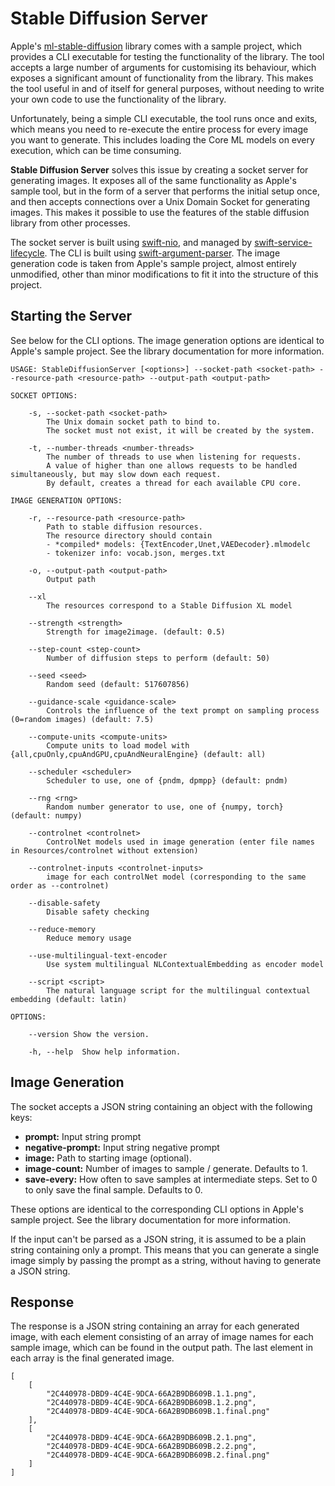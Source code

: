 # Stable Diffusion Server

Apple's [ml-stable-diffusion](https://github.com/apple/ml-stable-diffusion) library comes with a sample project, which provides a CLI executable for testing the functionality of the library. The tool accepts a large number of arguments for customising its behaviour, which exposes a significant amount of functionality from the library. This makes the tool useful in and of itself for general purposes, without needing to write your own code to use the functionality of the library.

Unfortunately, being a simple CLI executable, the tool runs once and exits, which means you need to re-execute the entire process for every image you want to generate. This includes loading the Core ML models on every execution, which can be time consuming.

**Stable Diffusion Server** solves this issue by creating a socket server for generating images. It exposes all of the same functionality as Apple's sample tool, but in the form of a server that performs the initial setup once, and then accepts connections over a Unix Domain Socket for generating images. This makes it possible to use the features of the stable diffusion library from other processes.

The socket server is built using [swift-nio](https://github.com/apple/swift-nio), and managed by [swift-service-lifecycle](https://github.com/swift-server/swift-service-lifecycle). The CLI is built using [swift-argument-parser](https://github.com/apple/swift-argument-parser). The image generation code is taken from Apple's sample project, almost entirely unmodified, other than minor modifications to fit it into the structure of this project.

## Starting the Server

See below for the CLI options. The image generation options are identical to Apple's sample project. See the library documentation for more information.

    USAGE: StableDiffusionServer [<options>] --socket-path <socket-path> --resource-path <resource-path> --output-path <output-path>

    SOCKET OPTIONS:

        -s, --socket-path <socket-path>
            The Unix domain socket path to bind to.
            The socket must not exist, it will be created by the system.

        -t, --number-threads <number-threads>
            The number of threads to use when listening for requests.
            A value of higher than one allows requests to be handled simultaneously, but may slow down each request.
            By default, creates a thread for each available CPU core.

    IMAGE GENERATION OPTIONS:

        -r, --resource-path <resource-path>
            Path to stable diffusion resources.
            The resource directory should contain
            - *compiled* models: {TextEncoder,Unet,VAEDecoder}.mlmodelc
            - tokenizer info: vocab.json, merges.txt

        -o, --output-path <output-path>
            Output path

        --xl
            The resources correspond to a Stable Diffusion XL model

        --strength <strength>
            Strength for image2image. (default: 0.5)

        --step-count <step-count>
            Number of diffusion steps to perform (default: 50)

        --seed <seed>
            Random seed (default: 517607856)

        --guidance-scale <guidance-scale>
            Controls the influence of the text prompt on sampling process (0=random images) (default: 7.5)

        --compute-units <compute-units>
            Compute units to load model with {all,cpuOnly,cpuAndGPU,cpuAndNeuralEngine} (default: all)

        --scheduler <scheduler>
            Scheduler to use, one of {pndm, dpmpp} (default: pndm)

        --rng <rng>
            Random number generator to use, one of {numpy, torch} (default: numpy)

        --controlnet <controlnet>
            ControlNet models used in image generation (enter file names in Resources/controlnet without extension)

        --controlnet-inputs <controlnet-inputs>
            image for each controlNet model (corresponding to the same order as --controlnet)

        --disable-safety
            Disable safety checking

        --reduce-memory
            Reduce memory usage

        --use-multilingual-text-encoder
            Use system multilingual NLContextualEmbedding as encoder model

        --script <script>
            The natural language script for the multilingual contextual embedding (default: latin)

    OPTIONS:

        --version Show the version.

        -h, --help  Show help information.

## Image Generation

The socket accepts a JSON string containing an object with the following keys:
- **prompt:** Input string prompt
- **negative-prompt:** Input string negative prompt
- **image:** Path to starting image (optional).
- **image-count:** Number of images to sample / generate. Defaults to 1.
- **save-every:** How often to save samples at intermediate steps. Set to 0 to only save the final sample. Defaults to 0.

These options are identical to  the corresponding CLI options in Apple's sample project. See the library documentation for more information.

If the input can't be parsed as a JSON string, it is assumed to be a plain string containing only a prompt. This means that you can generate a single image simply by passing the prompt as a string, without having to generate a JSON string.

## Response

The response is a JSON string containing an array for each generated image, with each element consisting of an array of image names for each sample image, which can be found in the output path. The last element in each array is the final generated image.

    [
        [
            "2C440978-DBD9-4C4E-9DCA-66A2B9DB609B.1.1.png",
            "2C440978-DBD9-4C4E-9DCA-66A2B9DB609B.1.2.png",
            "2C440978-DBD9-4C4E-9DCA-66A2B9DB609B.1.final.png"
        ],
        [
            "2C440978-DBD9-4C4E-9DCA-66A2B9DB609B.2.1.png",
            "2C440978-DBD9-4C4E-9DCA-66A2B9DB609B.2.2.png",
            "2C440978-DBD9-4C4E-9DCA-66A2B9DB609B.2.final.png"
        ]
    ]
